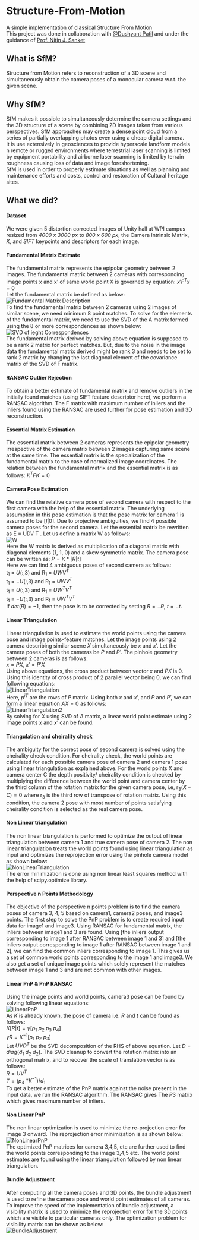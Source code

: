 # Structure-From-Motion
A simple implementation of classical Structure From Motion  
This project was done in collaboration with [@Dushyant Patil]() and under the guidance of [Prof. Nitin J. Sanket](https://nitinjsanket.github.io/index.html)

## What is SfM?
Structure from Motion refers to reconstruction of a 3D scene and simultaneously obtain the camera poses of a monocular camera w.r.t. the given scene.

## Why SfM?
SfM makes it possible to simultaneously determine the camera settings and the 3D structure of a scene by combining 2D images taken from various perspectives. SfM approaches may create a dense point cloud from a series of partially overlapping photos even using a cheap digital camera.   
It is use extensively in geosciences to provide hyperscale landform models n remote or rugged environments where terrestrial laser scanning is limited by equipment portability and airborne laser scanning is limited by terrain roughness causing loss of data and image foreshortening.  
SfM is used in order to properly estimate situations as well as planning and maintenance efforts and costs, control and restoration of Cultural heritage sites.

## What we did?
#### Dataset
We were given 5 distortion corrected images of Unity hall at WPI campus resized from *4000 x 3000 px* to *800 x 600 px*, the Camera Intrinsic Matrix, *K*, and *SIFT* keypoints and descriptors for each image.

#### Fundamental Matrix Estimate
The fundamental matrix represents the epipolar geometry between 2 images. The fundamental matrix between 2 cameras with corresponding image points x and x’ of same world point X is governed by equation:  $x'F^Tx = 0$  
Let the fundamental matrix be defined as below:  
![Fundamental Matrix Description](Assets/Images/FundamentalMatrix.png)  
To find the fundamental matrix between 2 cameras using 2 images of similar scene, we need minimum 8 point matches. To solve for the elements of the fundamental matrix, we need to use the SVD of the A matrix formed using the 8 or more correspondences as shown below:  
![SVD of ieght Correspondences](Assets/Images/EightCorrespondances.png)  
The fundamental matrix derived by solving above equation is supposed to be a rank 2 matrix for perfect matches. But, due to the noise in the image data the fundamental matrix derived might be rank 3 and needs to be set to rank 2 matrix by changing the last diagonal element of the covariance matrix of the SVD of F matrix.  

#### RANSAC Outlier Rejection
To obtain a better estimate of fundamental matrix and remove outliers in the initially found matches (using SIFT feature descriptor here), we perform a RANSAC algorithm. The F matrix with maximum number of inliers and the inliers found using the RANSAC are used further for pose estimation and 3D reconstruction.  

#### Essential Matrix Estimation
The essential matrix between 2 cameras represents the epipolar geometry irrespective of the camera matrix between 2 images capturing same scene at the same time. The essential matrix is the specialization of the fundamental matrix to the case of normalized image coordinates. The relation between the fundamental matrix and the essential matrix is as follows: $K^TFK = 0$  

#### Camera Pose Estimation
We can find the relative camera pose of second camera with respect to the first camera with the help of the essential matrix. The underlying assumption in this pose estimation is that the pose matrix for camera 1 is assumed to be $[I | 0]$. Due to projective ambiguities, we find 4 possible camera poses for the second camera. Let the essential matrix be rewritten as E = UDV T . Let us define a matrix W as follows:  
![W](Assets/Images/W.png)  
Here the W matrix is derived as multiplication of a diagonal matrix with diagonal elements (1, 1, 0) and a skew symmetric matrix. The camera pose can be written as: $P = K*[R | t]$  
Here we can find 4 ambiguous poses of second camera as follows:  
t<sub>1</sub> = $U(:,3)$ and R<sub>1</sub> = $UWV^T$  
t<sub>1</sub> = $-U(:,3)$ and R<sub>1</sub> = $UWV^T$  
t<sub>1</sub> = $U(:,3)$ and R<sub>1</sub> = $UW^TV^T$  
t<sub>1</sub> = $-U(:,3)$ and R<sub>1</sub> = $UW^TV^T$  
If $det(R) = -1$, then the pose is to be corrected by setting $R = -R$, $t = -t$.  

#### Linear Triangulation
Linear triangulation is used to estimate the world points using the camera pose and image points-feature matches. Let the image points using 2 camera describing similar scene $X$ simultaneously be $x$ and $x’$. Let the camera poses of both the cameras be $P$ and $P’$. The pinhole geometry between 2 cameras is as follows:  
$x = PX$, $x' = P'X$  
Using above equations, the cross product between vector $x$ and $PX$ is 0. Using this identity of cross product of 2 parallel vector being 0, we can find following equations:  
![LinearTriangulation](Assets/Images/LinearTriangulation.png)  
Here, $p^{iT}$ are the rows of $P$ matrix. Using both $x$ and $x’$, and $P$ and $P’$, we can form a linear equation $AX = 0$ as follows:  
![LinearTriangulation2](Assets/Images/LinearTriangulation2.png)  
By solving for $X$ using SVD of $A$ matrix, a linear world point estimate using 2 image points $x$ and $x’$ can be found.  

#### Triangulation and cheirality check
The ambiguity for the correct pose of second camera is solved using the cheirality check condition. For cheirality check, the world points are calculated for each possible camera pose of camera 2 and camera 1 pose using linear triangulation as explained above. For the world points X and camera center C the depth positivity/ cheirality condition is checked by multiplying the difference between the world point and camera center by the third column of the rotation matrix for the given camera pose, i.e, r<sub>3</sub>$(X - C) = 0$ where r<sub>3</sub> is the third row of transpose of rotation matrix. Using this condition, the camera 2 pose with most number of points satisfying cheirality condition is selected as the real camera pose.  

#### Non Linear triangulation
The non linear triangulation is performed to optimize the output of linear triangulation between camera 1 and true camera pose of camera 2. The non linear triangulation treats the world points found using linear triangulation as input and optimizes the reprojection error using the pinhole camera model as shown below:  
![NonLinearTriangulation](Assets/Images/NonLinearTriangulation.png)  
The error minimization is done using non linear least squares method with the help of scipy.optimize library.  

#### Perspective n Points Methodology
The objective of the perspective n points problem is to find the camera poses of camera 3, 4, 5 based on camera1, camera2 poses, and image3 points. The first step to solve the PnP problem is to create required input data for image1 and image3. Using RANSAC for fundamental matrix, the inliers between image1 and 3 are found. Using [the inliers output corresponding to image 1 after RANSAC between image 1 and 3] and [the inliers output corresponding to image 1 after RANSAC between image 1 and 2], we can find the common inliers corresponding to image 1. This gives us a set of common world points corresponding to the image 1 and image3. We also get a set of unique image points which solely represent the matches between image 1 and 3 and are not common with other images.  

#### Linear PnP & PnP RANSAC
Using the image points and world points, camera3 pose can be found by solving following linear equations:  
![LinearPnP](Assets/Images/LinearPnP.png)  
As $K$ is already known, the pose of camera i.e. $R$ and $t$ can be found as follows:  
$K[R|t] = γ [p$<sub>1</sub> $p$<sub>2</sub> $p$<sub>3</sub> $p$<sub>4</sub>$]$  
$γR = K^{-1} [p$<sub>1</sub> $p$<sub>2</sub> $p$<sub>3</sub>$]$  
Let $UVD^T$ be the SVD decomposition of the RHS of above equation. Let $D = diag(d$<sub>1</sub> $d$<sub>2</sub> $d$<sub>2</sub>$)$. The SVD cleanup to convert the rotation matrix into an orthogonal matrix, and to recover the scale of translation vector is as follows:  
$R = UV^T$  
$T = (p$<sub>4</sub> $*K^{-1}) / d$<sub>1</sub>  
To get a better estimate of the PnP matrix against the noise present in the input data, we run the RANSAC algorithm. The RANSAC gives The $P3$ matrix which gives maximum number of inliers.  

#### Non Linear PnP
The non linear optimization is used to minimize the re-projection error for image 3 onward. The reprojection error minimization is as shown below:  
![NonLinearPnP](Assets/Images/NonLinearPnP.png)  
The optimized PnP matrices for
camera 3,4,5, etc are further used to find the world points corresponding to the image 3,4,5 etc. The world point estimates are found using the linear triangulation followed by non linear triangulation.  

#### Bundle Adjustment
After computing all the camera poses and 3D points, the bundle adjustment is used to refine the camera pose and world point estimates of all cameras. To improve the speed of the implementation of bundle adjustment, a visibility matrix is used to minimize the reprojection error for the 3D points which are visible to particular cameras only. The optimization problem for visibility matrix can be shown as below:  
![BundleAdjustment](Assets/Images/BundleAdjustment.png)
